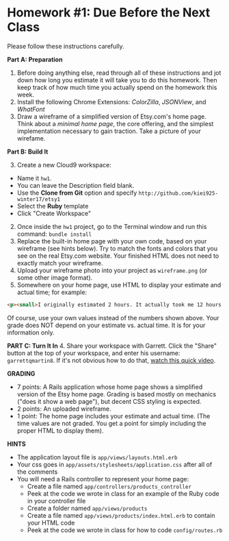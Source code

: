 # Homework #1: Due Before the Next Class

Please follow these instructions carefully.

**Part A: Preparation**

1. Before doing anything else, read through all of these instructions and jot down how long you estimate it will take you to do this homework. Then keep track of how much time you actually spend on the homework this week.
2. Install the following Chrome Extensions: _ColorZilla_, _JSONView_, and _WhatFont_
1. Draw a wireframe of a simplified version of Etsy.com's home page.  Think about a _minimal home page_, the core offering, and the simplest implementation necessary to gain traction. Take a picture of your wirefame.

**Part B: Build It**

3. Create a new Cloud9 workspace:
  - Name it `hw1`.  
  - You can leave the Description field blank.
  - Use the **Clone from Git** option and specify ```http://github.com/kiei925-winter17/etsy1```
  - Select the **Ruby** template
  - Click "Create Workspace"
2. Once inside the `hw1` project, go to the Terminal window and run this command: `bundle install`
3. Replace the built-in home page with your own code, based on your wireframe (see hints below).  Try to match the fonts and colors that you see on the real Etsy.com website. Your finished HTML does not need to exactly match your wireframe.
3. Upload your wireframe photo into your project as `wireframe.png` (or some other image format).
4. Somewhere on your home page, use HTML to display your estimate and actual time; for example:
``` html
<p><small>I originally estimated 2 hours. It actually took me 12 hours.</small></p>
```
Of course, use your own values instead of the numbers shown above.  Your grade does NOT depend on your estimate vs. actual time.  It is for your information only.

**PART C: Turn It In**
4. Share your workspace with Garrett. Click the "Share" button at the top of your workspace, and enter his username: `garrettqmartin8`.  If it's not obvious how to do that, [watch this quick video](https://docs.c9.io/docs/share-a-workspace).


**GRADING**

- 7 points:  A Rails application whose home page shows a simplified version of the Etsy home page.  Grading is based mostly on mechanics ("does it show a web page"), but decent CSS styling is expected.
- 2 points: An uploaded wireframe.
- 1 point: The home page includes your estimate and actual time. (The time values are not graded. You get a point for simply including the proper HTML to display them).

**HINTS**

- The application layout file is `app/views/layouts.html.erb`
- Your css goes in `app/assets/stylesheets/application.css` after all of the comments
- You will need a Rails controller to represent your home page:
    - Create a file named `app/controllers/products_controller`
    - Peek at the code we wrote in class for an example of the Ruby code in your controller file
    - Create a folder named `app/views/products`
    - Create a file named `app/views/products/index.html.erb` to contain your HTML code
    - Peek at the code we wrote in class for how to code `config/routes.rb`
